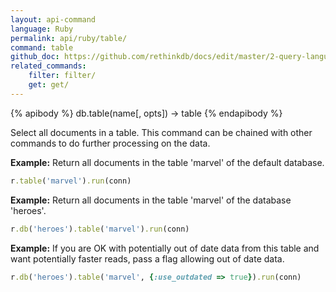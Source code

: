 ```yaml
---
layout: api-command 
language: Ruby
permalink: api/ruby/table/
command: table
github_doc: https://github.com/rethinkdb/docs/edit/master/2-query-language/api/ruby/selecting-data/table.md
related_commands:
    filter: filter/ 
    get: get/
---
```


{% apibody %}
db.table(name[, opts]) &rarr; table
{% endapibody %}

Select all documents in a table. This command can be chained with other commands to do
further processing on the data.

__Example:__ Return all documents in the table 'marvel' of the default database.

```rb
r.table('marvel').run(conn)
```

__Example:__ Return all documents in the table 'marvel' of the database 'heroes'.

```rb
r.db('heroes').table('marvel').run(conn)
```


__Example:__ If you are OK with potentially out of date data from this table and want potentially faster reads, pass a flag allowing out of date data.

```rb
r.db('heroes').table('marvel', {:use_outdated => true}).run(conn)
```

